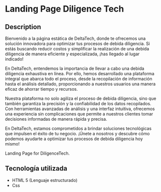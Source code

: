 # Landing Page Diligence Tech 

## Description

Bienvenido a la página estática de DeltaTech, donde te ofrecemos una solución innovadora para optimizar tus procesos de debida diligencia. Si estás buscando reducir costos y simplificar la realización de una debida diligencia de manera eficiente y especializada, ¡has llegado al lugar indicado!

En DeltaTech, entendemos la importancia de llevar a cabo una debida diligencia exhaustiva en línea. Por ello, hemos desarrollado una plataforma integral que abarca todo el proceso, desde la recopilación de información hasta el análisis detallado, proporcionando a nuestros usuarios una manera eficaz de ahorrar tiempo y recursos.

Nuestra plataforma no solo agiliza el proceso de debida diligencia, sino que también garantiza la precisión y la confiabilidad de los datos recopilados. Con herramientas avanzadas de análisis y una interfaz intuitiva, ofrecemos una experiencia sin complicaciones que permite a nuestros clientes tomar decisiones informadas de manera rápida y precisa.

En DeltaTech, estamos comprometidos a brindar soluciones tecnológicas que impulsen el éxito de tu negocio. ¡Únete a nosotros y descubre cómo podemos ayudarte a optimizar tus procesos de debida diligencia hoy mismo!

Landing Page for DiligenceTech.

## Tecnología utilizada

- HTML 5 (Lenguaje estructurado)
- Css




